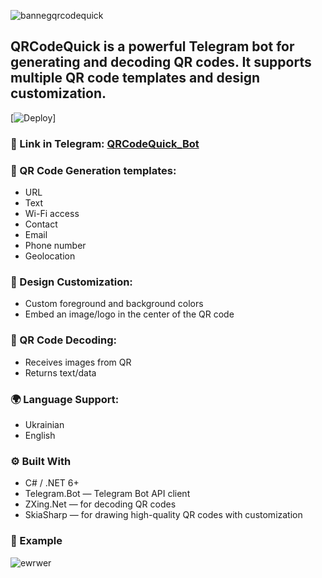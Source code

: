![bannegqrcodequick](https://github.com/user-attachments/assets/3aaed914-aec1-4510-9c25-b95a59b4e366)

## **QRCodeQuick** is a powerful Telegram bot for generating and decoding QR codes. It supports multiple QR code templates and design customization.
[![Deploy](https://www.herokucdn.com/deploy/button.svg)]
### 🔗 Link in Telegram: [QRCodeQuick_Bot](https://t.me/QRCodeQuick_Bot)

### 🔹 QR Code Generation templates:
- URL
- Text
- Wi-Fi access
- Contact 
- Email
- Phone number
- Geolocation

### 🎨 Design Customization:
- Custom foreground and background colors
- Embed an image/logo in the center of the QR code

### 🔄 QR Code Decoding:
- Receives images from QR
- Returns text/data

### 🌍 Language Support:
- Ukrainian
- English 

### ⚙️ Built With
- C# / .NET 6+
- Telegram.Bot — Telegram Bot API client
- ZXing.Net — for decoding QR codes
- SkiaSharp — for drawing high-quality QR codes with customization

### 📸 Example 
![ewrwer](https://github.com/user-attachments/assets/58b8ec60-8914-4ca9-a2b6-a20370a4877c)

